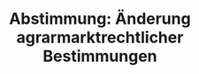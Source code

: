 ---
abstimmung:
  abstimmung: 2
  bundestagssitzung: 133
  datum: 5. November 2015
  legislaturperiode: 18
categories:
- Todo
- Ernährung
- Landwirtschaft
data:
- title: Abstimmungsergebnis 20151105_2-data.pdf
  url: /res/abstimmungsliste/20151105_2-data.pdf
- title: Abstimmungsergebnis 20151105_2_xls-data.csv
  url: /res/abstimmungsliste/csv/20151105_2_xls-data.csv
documents:
- local: /res/abstimmungsdaten/018-133-02/1806160.pdf
  title: Drucksache 18/06160.pdf
  url: http://dip21.bundestag.de/dip21/btd/18/061/1806160.pdf
- local: /res/abstimmungsdaten/018-133-02/1806438.pdf
  title: Drucksache 18/06438.pdf
  url: http://dip21.bundestag.de/dip21/btd/18/064/1806438.pdf
ergebnis:
  cdu/csu:
    enthaltung: 0
    gesamt: 310
    ja: 291
    nein: 0
    nichtabgegeben: 19
    ungueltig: 0
  die.linke:
    enthaltung: 0
    gesamt: 64
    ja: 60
    nein: 0
    nichtabgegeben: 4
    ungueltig: 0
  file: 20151105_2_xls-data.csv
  gruenen:
    enthaltung: 0
    gesamt: 63
    ja: 56
    nein: 0
    nichtabgegeben: 7
    ungueltig: 0
  spd:
    enthaltung: 0
    gesamt: 193
    ja: 172
    nein: 0
    nichtabgegeben: 21
    ungueltig: 0
layout: abstimmung
links:
- title: https://www.bundestag.de/parlament/plenum/abstimmung/abstimmung?id=369
  url: https://www.bundestag.de/parlament/plenum/abstimmung/abstimmung?id=369
preview: 'Deutscher Bundestag


  133. Sitzung des Deutschen Bundestages

  am Donnerstag, 5.November 2015


  Endgültiges Ergebnis der Namentlichen Abstimmung Nr. 2


  Gesetzentwurf der Bundesregierung

  Entwurf eines Zweiten Gesetzes zur Änderung agrarmarktrechtlicher Bestimmungen

  Drucksachen 18/6160 und 18/6438


  Abgegebene Stimmen insgesamt:


  579


  Nicht abgegebene Stimmen:

  Ja-Stimmen:


  51

  579


  Nein-Stimmen:


  0


  Enthaltungen:


  0


  Ungültige:


  0


  Berlin, den 05.11.2015


  Beginn: 17:43

  Ende: 17:46

  '
tags:
- Agrar
- Handel
title: 'Abstimmung: Änderung agrarmarktrechtlicher Bestimmungen'
---
